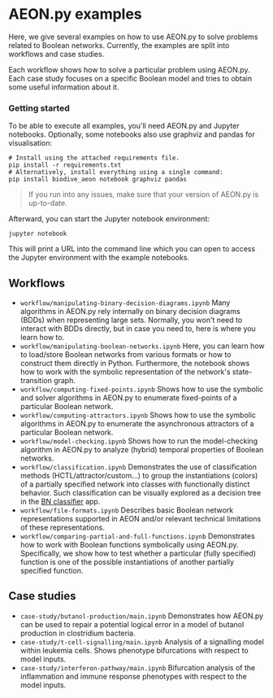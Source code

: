 # AEON.py examples

Here, we give several examples on how to use AEON.py to solve problems related to Boolean networks.
Currently, the examples are split into workflows and case studies.

Each workflow shows how to solve a particular problem using AEON.py. Each case study focuses on a specific
Boolean model and tries to obtain some useful information about it.

### Getting started

To be able to execute all examples, you'll need AEON.py and Jupyter notebooks. Optionally, some 
notebooks also use graphviz and pandas for visualisation:  

```
# Install using the attached requirements file.
pip install -r requirements.txt
# Alternatively, install everything using a single command:
pip install biodive_aeon notebook graphviz pandas
```

 > If you run into any issues, make sure that your version of AEON.py is up-to-date.

Afterward, you can start the Jupyter notebook environment:

```
jupyter notebook
```

This will print a URL into the command line which you can open to access the Jupyter 
environment with the example notebooks.

## Workflows

 - `workflow/manipulating-binary-decision-diagrams.ipynb` Many algorithms in AEON.py rely 
internally on binary decision diagrams (BDDs) when representing large sets. Normally, you won't 
need to interact with BDDs directly, but in case you need to, here is where you learn how to.
 - `workflow/manipulating-boolean-networks.ipynb` Here, you can learn how to load/store Boolean
networks from various formats or how to construct them directly in Python. Furthermore, the notebook
shows how to work with the symbolic representation of the network's state-transition graph.
 - `workflow/computing-fixed-points.ipynb` Shows how to use the symbolic and solver algorithms in
AEON.py to enumerate fixed-points of a particular Boolean network.
 - `workflow/computing-attractors.ipynb` Shows how to use the symbolic algorithms in AEON.py
to enumerate the asynchronous attractors of a particular Boolean network.
- `workflow/model-checking.ipynb` Shows how to run the model-checking algorithm in AEON.py
  to analyze (hybrid) temporal properties of Boolean networks.
- `workflow/classification.ipynb` Demonstrates the use of classification methods
  (HCTL/attractor/custom...) to group the instantiations (colors) of a partially
  specified network into classes with functionally distinct behavior. Such classification
  can be visually explored as a decision tree in 
  the [BN classifier](https://github.com/sybila/biodivine-bn-classifier) app.
 - `workflow/file-formats.ipynb` Describes basic Boolean network representations supported in AEON
and/or relevant technical limitations of these representations.
 - `workflow/comparing-partial-and-full-functions.ipynb` Demonstrates how to work with Boolean
   functions symbolically using AEON.py. Specifically, we show how to test whether a particular 
   (fully specified) function is one of the possible instantiations of another partially
   specified function.

## Case studies

 - `case-study/butanol-production/main.ipynb` Demonstrates how AEON.py can be used to repair a potential
logical error in a model of butanol production in clostridium bacteria.
 - `case-study/t-cell-signalling/main.ipynb` Analysis of a signalling model within leukemia cells. Shows
phenotype bifurcations with respect to model inputs.
 - `case-study/interferon-pathway/main.ipynb` Bifurcation analysis of the inflammation and immune response 
phenotypes with respect to the model inputs. 